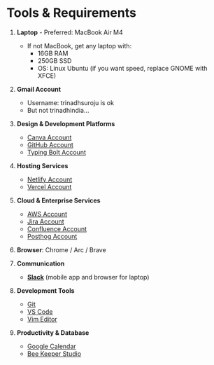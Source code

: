 # Tools & Requirements

1. **Laptop** - Preferred: MacBook Air M4
    - If not MacBook, get any laptop with:
        - 16GB RAM
        - 250GB SSD
        - OS: Linux Ubuntu (if you want speed, replace GNOME with XFCE)

2. **Gmail Account**
    - Username: trinadhsuroju is ok
    - But not trinadhindia...
3. **Design & Development Platforms**
    - [Canva Account](https://www.canva.com/)
    - [GitHub Account](https://github.com/)
    - [Typing Bolt Account](https://typingbolt.com/)
4. **Hosting Services**
    - [Netlify Account](https://www.netlify.com/)
    - [Vercel Account](https://vercel.com/)
5. **Cloud & Enterprise Services**
    - [AWS Account](https://aws.amazon.com/)
    - [Jira Account](https://www.atlassian.com/software/jira)
    - [Confluence Account](https://www.atlassian.com/software/confluence)
    - [Posthog Account](https://posthog.com/)

6. **Browser**: Chrome / Arc / Brave
7. **Communication**
    - **[Slack](https://slack.com/)** (mobile app and browser for laptop)
8. **Development Tools**
    - [Git](https://git-scm.com/)
    - [VS Code](https://code.visualstudio.com/)
    - [Vim Editor](https://www.vim.org/)
9. **Productivity & Database**
    - [Google Calendar](https://calendar.google.com/)
    - [Bee Keeper Studio](https://www.beekeeperstudio.io/)
